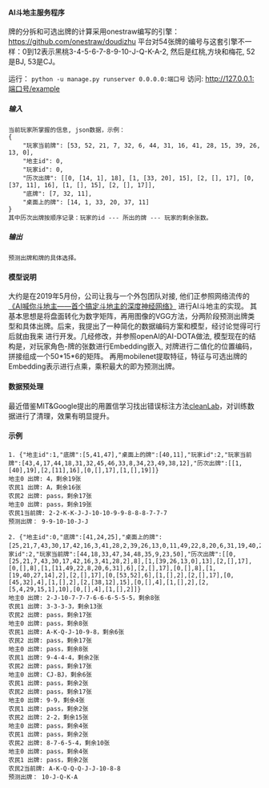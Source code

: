 #### AI斗地主服务程序
牌的分拆和可选出牌的计算采用onestraw编写的引擎：https://github.com/onestraw/doudizhu
平台对54张牌的编号与这套引擎不一样：0到12表示黑桃3-4-5-6-7-8-9-10-J-Q-K-A-2, 然后是红桃,方块和梅花, 52是BJ, 53是CJ。

运行： `python -u manage.py runserver 0.0.0.0:端口号`
访问:  http://127.0.0.1:端口号/example

##### 输入
    当前玩家所掌握的信息, json数据，示例：
    {
        "玩家当前牌": [53, 52, 21, 7, 32, 6, 44, 31, 16, 41, 28, 15, 39, 26, 13, 0],
        "地主id": 0,
        "玩家id": 0,
        "历次出牌": [[0, [14, 1], 18], [1, [33, 20], 15], [2, [], 17], [0, [37, 11], 16], [1, [], 15], [2, [], 17]],
        "底牌": [7, 32, 11],
        "桌面上的牌": [14, 1, 33, 20, 37, 11]
    }
    其中历次出牌按顺序记录：玩家的id --- 所出的牌 --- 玩家的剩余张数。 
    
##### 输出
    预测出牌和牌的具体选择。

#### 模型说明
大约是在2019年5月份，公司让我与一个外包团队对接, 他们正参照网络流传的[《AI喊你斗地主——首个搞定斗地主的深度神经网络》](https://blog.csdn.net/dQCFKyQDXYm3F8rB0/article/details/83189966)
进行AI斗地主的实现。
其基本思想是将盘面转化为数字矩阵，再用图像的VGG方法，分两阶段预测出牌类型和具体出牌。后来，我提出了一种简化的数据编码方案和模型，经讨论觉得可行后就由我来
进行开发。几经修改，并参照openAI的AI-DOTA做法, 模型现在的结构是，对玩家角色-牌的张数进行Embedding嵌入, 对牌进行二值化的位置编码，拼接组成一个50\*15\*6的矩阵。
再用mobilenet提取特征，特征与可选出牌的Embedding表示进行点乘，乘积最大的即为预测出牌。

#### 数据预处理
最近借鉴MIT&Google提出的用置信学习找出错误标注方法[cleanLab](https://github.com/cgnorthcutt/cleanlab )，对训练数据进行了清理，效果有明显提升。


#### 示例
```
1. {"地主id":1,"底牌":[5,41,47],"桌面上的牌":[40,11],"玩家id":2,"玩家当前牌":[43,4,17,44,18,31,32,45,46,33,8,34,23,49,38,12],"历次出牌":[[1,[40],19],[2,[11],16],[0,[],17],[1,[],19]]}
地主0 出牌: 4，剩余19张
农民1 出牌: A，剩余16张
农民2 出牌: pass，剩余17张
地主0 出牌: pass，剩余19张
农民1当前牌: 2-2-K-K-J-J-10-10-9-9-8-8-8-7-7-7
预测出牌： 9-9-10-10-J-J
```

```
2. {"地主id":0,"底牌":[41,24,25],"桌面上的牌":[25,21,7,43,30,17,42,16,3,41,28,2,39,26,13,0,11,49,22,8,20,6,31,19,40,27,14,53,52,45,32,38,12,5,4,29,15,1],"玩家id":2,"玩家当前牌":[44,18,33,47,34,48,35,9,23,50],"历次出牌":[[0,[25,21,7,43,30,17,42,16,3,41,28,2],8],[1,[39,26,13,0],13],[2,[],17],[0,[],8],[1,[11,49,22,8,20,6,31],6],[2,[],17],[0,[],8],[1,[19,40,27,14],2],[2,[],17],[0,[53,52],6],[1,[],2],[2,[],17],[0,[45,32],4],[1,[],2],[2,[38,12],15],[0,[],4],[1,[],2],[2,[5,4,29,15,1],10],[0,[],4],[1,[],2]]}
地主0 出牌: 2-J-10-7-7-7-6-6-6-5-5-5，剩余8张
农民1 出牌: 3-3-3-3，剩余13张
农民2 出牌: pass，剩余17张
地主0 出牌: pass，剩余8张
农民1 出牌: A-K-Q-J-10-9-8，剩余6张
农民2 出牌: pass，剩余17张
地主0 出牌: pass，剩余8张
农民1 出牌: 9-4-4-4，剩余2张
农民2 出牌: pass，剩余17张
地主0 出牌: CJ-BJ，剩余6张
农民1 出牌: pass，剩余2张
农民2 出牌: pass，剩余17张
地主0 出牌: 9-9，剩余4张
农民1 出牌: pass，剩余2张
农民2 出牌: 2-2，剩余15张
地主0 出牌: pass，剩余4张
农民1 出牌: pass，剩余2张
农民2 出牌: 8-7-6-5-4，剩余10张
地主0 出牌: pass，剩余4张
农民1 出牌: pass，剩余2张
农民2当前牌: A-K-Q-Q-Q-J-J-10-8-8
预测出牌： 10-J-Q-K-A
```